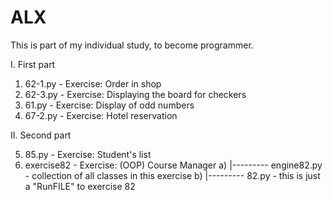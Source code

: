 # ALX
This is part of my individual study, to become programmer.

I. First part

1. 62-1.py - Exercise: Order in shop
2. 62-3.py - Exercise: Displaying the board for checkers
3. 61.py   - Exercise: Display of odd numbers
4. 67-2.py - Exercise: Hotel reservation

II. Second part

5. 85.py        - Exercise: Student's list
6. exercise82   - Exercise: (OOP) Course Manager 
a)   |--------- engine82.py - collection of all classes in this exercise
b)   |--------- 82.py       - this is just a "RunFILE" to exercise 82 
